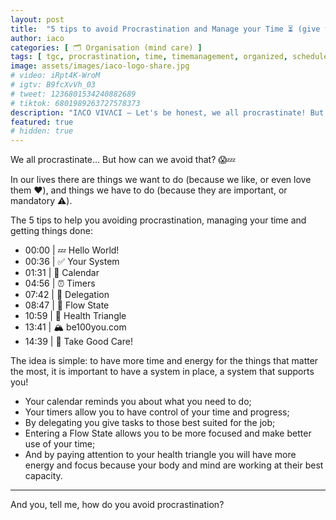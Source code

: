 ```yaml
---
layout: post
title:  "5 tips to avoid Procrastination and Manage your Time ⏳ (give them a try)"
author: iaco
categories: [ 🗂️ Organisation (mind care) ]
tags: [ tgc, procrastination, time, timemanagement, organized, schedule, calendar, flow, health, healthtriangle, enjoylife, tips, lifehacks, ideas ]
image: assets/images/iaco-logo-share.jpg
# video: iRpt4K-WroM
# igtv: B9fcXvVh_03
# tweet: 1236801534240882689
# tiktok: 6801989263727578373
description: "IΛCO VIVΛCI — Let's be honest, we all procrastinate! But how can we avoid..."
featured: true
# hidden: true
---
```


We all procrastinate... But how can we avoid that? 😱💤

In our lives there are things we want to do (because we like, or even love them ❤️), and things we have to do (because they are important, or mandatory ⚠️).

The 5 tips to help you avoiding procrastination, managing your time and getting things done:
- 00:00 | 💤 Hello World!
- 00:36 | ✅ Your System
- 01:31 | 📆 Calendar
- 04:56 | ⏰ Timers
- 07:42 | 🔀 Delegation
- 08:47 | 🌊 Flow State
- 10:59 | 🔺 Health Triangle
- 13:41 | 🏔️ be100you.com
- 14:39 | 👋 Take Good Care!

The idea is simple: to have more time and energy for the things that matter the most, it is important to have a system in place, a system that supports you!

- Your calendar reminds you about what you need to do;
- Your timers allow you to have control of your time and progress;
- By delegating you give tasks to those best suited for the job;
- Entering a Flow State allows you to be more focused and make better use of your time;
- And by paying attention to your health triangle you will have more energy and focus because your body and mind are working at their best capacity.

___

And you, tell me, how do you avoid procrastination?
